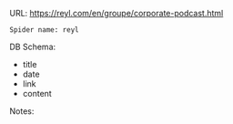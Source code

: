URL: https://reyl.com/en/groupe/corporate-podcast.html

    Spider name: reyl

DB Schema:
- title
- date
- link
- content

Notes: